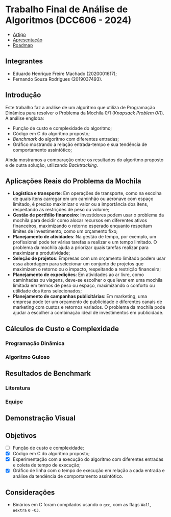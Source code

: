 # Trabalho Final de Análise de Algoritmos (DCC606 - 2024)

- [Artigo](./paper.pdf)
- [Apresentação](./presentation.pdf)
- [Roadmap](https://github.com/users/ed-henrique/projects/2)

## Integrantes

- Eduardo Henrique Freire Machado (2020001617);
- Fernando Souza Rodrigues (2019037493).

## Introdução

Este trabalho faz a análise de um algoritmo que utiliza de Programação Dinâmica para resolver o Problema da Mochila 0/1 (*Knapsack Problem 0/1*). A análise engloba:

- Função de custo e complexidade do algoritmo;
- Código em C do algoritmo proposto;
- *Benchmark* do algoritmo com diferentes entradas;
- Gráfico mostrando a relação entrada-tempo e sua tendência de comportamento assintótico;

Ainda mostramos a comparação entre os resultados do algoritmo proposto e de outra solução, utilizando *Backtracking*.

## Aplicações Reais do Problema da Mochila

- **Logística e transporte**: Em operações de transporte, como na escolha de quais itens carregar em um caminhão ou aeronave com espaço limitado, é preciso maximizar o valor ou a importância dos itens, respeitando as restrições de peso ou volume;
- **Gestão de portfólio financeiro**: Investidores podem usar o problema da mochila para decidir como alocar recursos em diferentes ativos financeiros, maximizando o retorno esperado enquanto respeitam limites de investimento, como um orçamento fixo;
- **Planejamento de atividades**: Na gestão de tempo, por exemplo, um profissional pode ter várias tarefas a realizar e um tempo limitado. O problema da mochila ajuda a priorizar quais tarefas realizar para maximizar a produtividade;
- **Seleção de projetos**: Empresas com um orçamento limitado podem usar essa abordagem para selecionar um conjunto de projetos que maximizem o retorno ou o impacto, respeitando a restrição financeira;
- **Planejamento de expedições**: Em atividades ao ar livre, como caminhadas ou viagens, deve-se escolher o que levar em uma mochila limitada em termos de peso ou espaço, maximizando o conforto ou utilidade dos itens selecionados;
- **Planejamento de campanhas publicitárias**: Em marketing, uma empresa pode ter um orçamento de publicidade e diferentes canais de marketing com custos e retornos variados. O problema da mochila pode ajudar a escolher a combinação ideal de investimentos em publicidade.

## Cálculos de Custo e Complexidade

### Programação Dinâmica

<!-- TODO -->

### Algoritmo Guloso

<!-- TODO -->

## Resultados de Benchmark

### Literatura

<!-- TODO -->

### Equipe

<div align="center">

</div>

## Demonstração Visual

<!-- TODO -->

## Objetivos

- [ ] Função de custo e complexidade;
- [x] Código em C do algoritmo proposto;
- [x] Experimentação com a execução do algoritmo com diferentes entradas e coleta de tempo de execução;
- [x] Gráfico de linha com o tempo de execução em relação a cada entrada e análise da tendência de comportamento assintótico.

## Considerações

- Binários em C foram compilados usando o `gcc`, com as flags `Wall`, `Wextra` e `-O3`.


